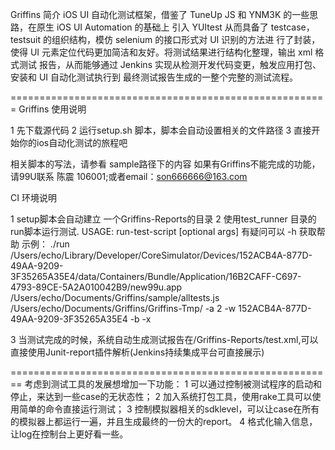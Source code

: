 
Griffins 简介
iOS UI 自动化测试框架，借鉴了 TuneUp JS 和 YNM3K 的一些思路，在原生 iOS UI Automation 的基础上 引入 YUItest 从而具备了 testcase，testsuit 的组织结构，模仿 selenium 的接口形式对 UI 识别的方法进 行了封装，使得 UI 元素定位代码更加简洁和友好。将测试结果进行结构化整理，输出 xml 格式测试 报告，从而能够通过 Jenkins 实现从检测开发代码变更，触发应用打包、安装和 UI 自动化测试执行到 最终测试报告生成的一整个完整的测试流程。

=======================================================
Griffins 使用说明

1  先下载源代码
2  运行setup.sh 脚本，脚本会自动设置相关的文件路径
3  直接开始你的ios自动化测试的旅程吧

相关脚本的写法，请参看 sample路径下的内容
如果有Griffins不能完成的功能，请99U联系 陈震 106001;或者email：son666666@163.com

CI 环境说明

1  setup脚本会自动建立 一个Griffins-Reports的目录
2  使用test_runner 目录的 run脚本运行测试. 
   USAGE: run-test-script <app bundle> <test script> <output directory> [optional args]
   有疑问可以 -h 获取帮助
   示例：
   ./run /Users/echo/Library/Developer/CoreSimulator/Devices/152ACB4A-877D-49AA-9209-3F35265A35E4/data/Containers/Bundle/Application/16B2CAFF-C697-4793-89CE-5A2A010042B9/new99u.app /Users/echo/Documents/Griffins/sample/alltests.js /Users/echo/Documents/Griffins/Griffins-Tmp/ -a 2 -w 152ACB4A-877D-49AA-9209-3F35265A35E4 -b -x 
   
3  当测试完成的时候，系统自动生成测试报告在/Griffins-Reports/test.xml,可以直接使用Junit-report插件解析(Jenkins持续集成平台可直接展示)


========================================================
考虑到测试工具的发展想增加一下功能：
1 可以通过控制被测试程序的启动和停止，来达到一些case的无状态性；
2 加入系统打包工具，使用rake工具可以使用简单的命令直接运行测试；
3 控制模拟器相关的sdklevel，可以让case在所有的模拟器上都运行一遍，并且生成最终的一份大的report。
4 格式化输入信息，让log在控制台上更好看一些。